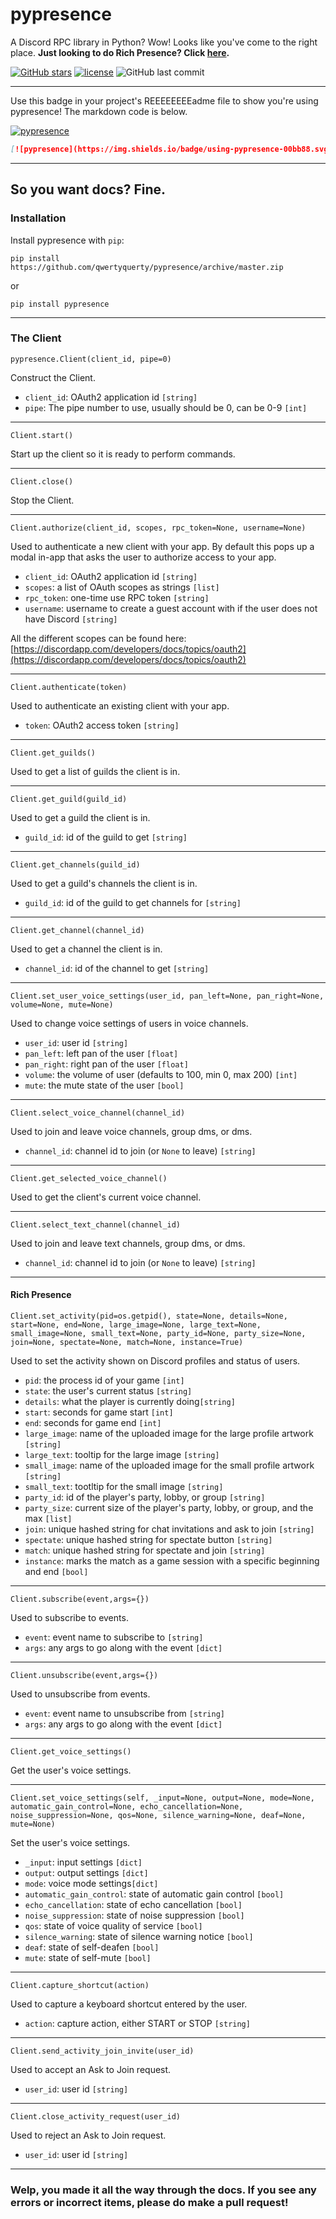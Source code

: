 

# pypresence
A Discord RPC library in Python? Wow! Looks like you've come to the right place. **Just looking to do Rich Presence? Click [here](https://github.com/qwertyquerty/pypresence/blob/master/README.md#rich-presence).**

[![GitHub stars](https://img.shields.io/github/stars/qwertyquerty/pypresence.svg?style=for-the-badge&label=Stars)](https://github.com/qwertyquerty/pypresence) [![license](https://img.shields.io/github/license/qwertyquerty/pypresence.svg?style=for-the-badge)](https://github.com/qwertyquerty/pypresence/blob/master/LICENSE) ![GitHub last commit](https://img.shields.io/github/last-commit/qwertyquerty/pypresence.svg?style=for-the-badge)

----------

Use this badge in your project's REEEEEEEEadme file to show you're using pypresence! The markdown code is below.

[![pypresence](https://img.shields.io/badge/using-pypresence-00bb88.svg?style=for-the-badge&logo=discord&logoWidth=20)](https://github.com/qwertyquerty/pypresence)

```markdown
[![pypresence](https://img.shields.io/badge/using-pypresence-00bb88.svg?style=for-the-badge&logo=discord&logoWidth=20)](https://github.com/qwertyquerty/pypresence)
```

----------

## So you want docs? Fine.


### Installation

Install pypresence with `pip`:

`pip install https://github.com/qwertyquerty/pypresence/archive/master.zip`

or

`pip install pypresence`

----------

### The Client

`pypresence.Client(client_id, pipe=0)`

Construct the Client.

* `client_id`: OAuth2 application id `[string]`
* `pipe`: The pipe number to use, usually should be 0, can be 0-9 `[int]`

----------

`Client.start()`

Start up the client so it is ready to perform commands.

----------

`Client.close()`

Stop the Client.

----------

`Client.authorize(client_id, scopes, rpc_token=None, username=None)`

Used to authenticate a new client with your app. By default this pops up a modal in-app that asks the user to authorize access to your app.

* `client_id`: OAuth2 application id `[string]`
* `scopes`: a list of OAuth scopes as strings `[list]`
* `rpc_token`: one-time use RPC token `[string]`
* `username`:	username to create a guest account with if the user does not have Discord `[string]`

All the different scopes can be found here: [https://discordapp.com/developers/docs/topics/oauth2](https://discordapp.com/developers/docs/topics/oauth2)

----------

`Client.authenticate(token)`

Used to authenticate an existing client with your app.

* `token`: OAuth2 access token `[string]`

----------

`Client.get_guilds()`

Used to get a list of guilds the client is in.

----------

`Client.get_guild(guild_id)`

Used to get a guild the client is in.

* `guild_id`: id of the guild to get `[string]`

----------

`Client.get_channels(guild_id)`

Used to get a guild's channels the client is in.

* `guild_id`: id of the guild to get channels for `[string]`

----------

`Client.get_channel(channel_id)`

Used to get a channel the client is in.

* `channel_id`: id of the channel to get `[string]`

----------

`Client.set_user_voice_settings(user_id, pan_left=None, pan_right=None, volume=None, mute=None)`

Used to change voice settings of users in voice channels.

* `user_id`: user id `[string]`
* `pan_left`: left pan of the user `[float]`
* `pan_right`: right pan of the user `[float]`
* `volume`: the volume of user (defaults to 100, min 0, max 200) `[int]`
* `mute`: the mute state of the user `[bool]`

----------

`Client.select_voice_channel(channel_id)`

Used to join and leave voice channels, group dms, or dms.

* `channel_id`: channel id to join (or `None` to leave) `[string]`

----------

`Client.get_selected_voice_channel()`

Used to get the client's current voice channel.

----------

`Client.select_text_channel(channel_id)`

Used to join and leave text channels, group dms, or dms.

* `channel_id`: channel id to join (or `None` to leave) `[string]`

----------
#### Rich Presence

`Client.set_activity(pid=os.getpid(), state=None, details=None, start=None, end=None, large_image=None, large_text=None, small_image=None, small_text=None, party_id=None, party_size=None, join=None, spectate=None, match=None, instance=True)`

Used to set the activity shown on Discord profiles and status of users.

* `pid`: the process id of your game `[int]`
* `state`: the user's current status `[string]`
* `details`: what the player is currently doing`[string]`
* `start`: seconds for game start `[int]` 
* `end`: seconds for game end `[int]` 
* `large_image`: name of the uploaded image for the large profile artwork `[string]` 
* `large_text`: tooltip for the large image `[string]` 
* `small_image`: name of the uploaded image for the small profile artwork `[string]`
* `small_text`: tootltip for the small image `[string]` 
* `party_id`: id of the player's party, lobby, or group `[string]`
* `party_size`: current size of the player's party, lobby, or group, and the max `[list]`
* `join`: unique hashed string for chat invitations and ask to join `[string]`
* `spectate`: unique hashed string for spectate button `[string]`
* `match`: unique hashed string for spectate and join `[string]`
* `instance`: marks the match as a game session with a specific beginning and end `[bool]`
----------

`Client.subscribe(event,args={})`

Used to subscribe to events.

* `event`: event name to subscribe to `[string]`
* `args`: any args to go along with the event `[dict]`

----------

`Client.unsubscribe(event,args={})`

Used to unsubscribe from events.

* `event`: event name to unsubscribe from `[string]`
* `args`: any args to go along with the event `[dict]`

----------

`Client.get_voice_settings()`

Get the user's voice settings.

----------

`Client.set_voice_settings(self, _input=None, output=None, mode=None, automatic_gain_control=None, echo_cancellation=None, noise_suppression=None, qos=None, silence_warning=None, deaf=None, mute=None)`

Set the user's voice settings.

* `_input`: input settings `[dict]`
* `output`: output settings `[dict]`
* `mode`: voice mode settings`[dict]`
* `automatic_gain_control`: state of automatic gain control `[bool]` 
* `echo_cancellation`: state of echo cancellation `[bool]` 
* `noise_suppression`: state of noise suppression `[bool]` 
* `qos`: state of voice quality of service `[bool]` 
* `silence_warning`: state of silence warning notice `[bool]`
* `deaf`: state of self-deafen `[bool]` 
* `mute`: state of self-mute `[bool]`

----------

`Client.capture_shortcut(action)`

Used to capture a keyboard shortcut entered by the user.

* `action`: capture action, either START or STOP `[string]`

----------

`Client.send_activity_join_invite(user_id)`

Used to accept an Ask to Join request.

* `user_id`: user id `[string]`

----------

`Client.close_activity_request(user_id)`

Used to reject an Ask to Join request.

* `user_id`: user id `[string]`

----------

### Welp, you made it all the way through the docs. If you see any errors or incorrect items, please do make a pull request!
